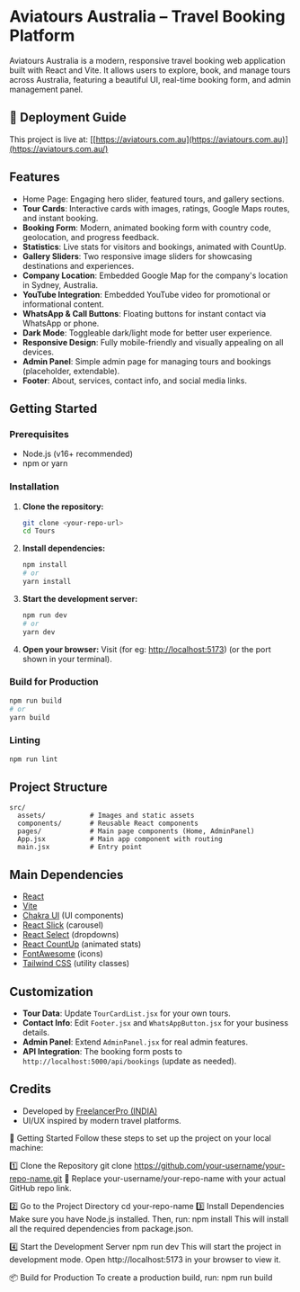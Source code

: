 # Aviatours Australia – Travel Booking Platform

Aviatours Australia is a modern, responsive travel booking web application built with React and Vite. It allows users to explore, book, and manage tours across Australia, featuring a beautiful UI, real-time booking form, and admin management panel.


## 🚀 Deployment Guide

This project is live at: [[https://aviatours.com.au](https://aviatours.com.au)](https://aviatours.com.au/)

## Features

- Home Page: Engaging hero slider, featured tours, and gallery sections.
- **Tour Cards**: Interactive cards with images, ratings, Google Maps routes, and instant booking.
- **Booking Form**: Modern, animated booking form with country code, geolocation, and progress feedback.
- **Statistics**: Live stats for visitors and bookings, animated with CountUp.
- **Gallery Sliders**: Two responsive image sliders for showcasing destinations and experiences.
- **Company Location**: Embedded Google Map for the company's location in Sydney, Australia.
- **YouTube Integration**: Embedded YouTube video for promotional or informational content.
- **WhatsApp & Call Buttons**: Floating buttons for instant contact via WhatsApp or phone.
- **Dark Mode**: Toggleable dark/light mode for better user experience.
- **Responsive Design**: Fully mobile-friendly and visually appealing on all devices.
- **Admin Panel**: Simple admin page for managing tours and bookings (placeholder, extendable).
- **Footer**: About, services, contact info, and social media links.


## Getting Started

### Prerequisites
- Node.js (v16+ recommended)
- npm or yarn

### Installation
1. **Clone the repository:**
   ```bash
   git clone <your-repo-url>
   cd Tours
   ```
2. **Install dependencies:**
   ```bash
   npm install
   # or
   yarn install
   ```
3. **Start the development server:**
   ```bash
   npm run dev
   # or
   yarn dev
   ```
4. **Open your browser:**
   Visit (for eg: [http://localhost:5173](http://localhost:5173)) (or the port shown in your terminal).

### Build for Production
```bash
npm run build
# or
yarn build
```

### Linting
```bash
npm run lint
```

## Project Structure
```
src/
  assets/           # Images and static assets
  components/       # Reusable React components
  pages/            # Main page components (Home, AdminPanel)
  App.jsx           # Main app component with routing
  main.jsx          # Entry point
```

## Main Dependencies
- [React](https://react.dev/)
- [Vite](https://vitejs.dev/)
- [Chakra UI](https://chakra-ui.com/) (UI components)
- [React Slick](https://react-slick.neostack.com/) (carousel)
- [React Select](https://react-select.com/) (dropdowns)
- [React CountUp](https://www.npmjs.com/package/react-countup) (animated stats)
- [FontAwesome](https://fontawesome.com/) (icons)
- [Tailwind CSS](https://tailwindcss.com/) (utility classes)

## Customization
- **Tour Data**: Update `TourCardList.jsx` for your own tours.
- **Contact Info**: Edit `Footer.jsx` and `WhatsAppButton.jsx` for your business details.
- **Admin Panel**: Extend `AdminPanel.jsx` for real admin features.
- **API Integration**: The booking form posts to `http://localhost:5000/api/bookings` (update as needed).

## Credits
- Developed by [FreelancerPro (INDIA)](https://freelancerpro.in/)
- UI/UX inspired by modern travel platforms.


🚀 Getting Started
Follow these steps to set up the project on your local machine:

1️⃣ Clone the Repository
git clone https://github.com/your-username/your-repo-name.git
🔁 Replace your-username/your-repo-name with your actual GitHub repo link.

2️⃣ Go to the Project Directory
cd your-repo-name
3️⃣ Install Dependencies
Make sure you have Node.js installed. Then, run:
npm install
This will install all the required dependencies from package.json.

4️⃣ Start the Development Server
npm run dev
This will start the project in development mode.
Open http://localhost:5173 in your browser to view it.

📦 Build for Production
To create a production build, run:
npm run build

